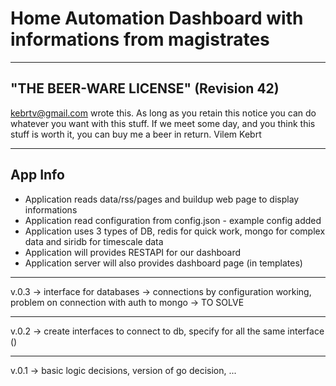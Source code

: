 # Home Automation Dashboard with informations from magistrates

---

## "THE BEER-WARE LICENSE" (Revision 42)

<kebrtv@gmail.com> wrote this.
As long as you retain this notice you can do whatever you want with this stuff.
If we meet some day, and you think this stuff is worth it, you can buy me a beer in return.
Vilem Kebrt

---

## App Info

- Application reads data/rss/pages and buildup web page to display informations
- Application read configuration from config.json - example config added
- Application uses 3 types of DB, redis for quick work, mongo for complex data and siridb for timescale data
- Application will provides RESTAPI for our dashboard
- Application server will also provides dashboard page (in templates)

---
v.0.3 -> interface for databases -> connections by configuration working, problem on connection with auth to mongo -> TO SOLVE

---

v.0.2 -> create interfaces to connect to db, specify for all the same interface ()

---
v.0.1 -> basic logic decisions, version of go decision, ...
